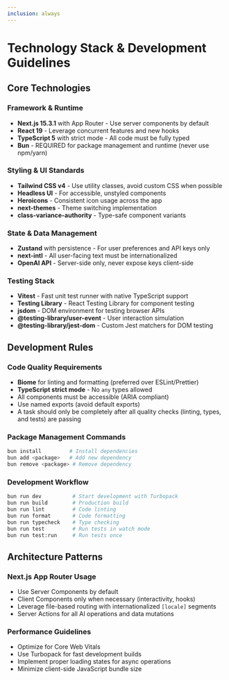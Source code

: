 ```yaml
---
inclusion: always
---
```


# Technology Stack & Development Guidelines

## Core Technologies

### Framework & Runtime
- **Next.js 15.3.1** with App Router - Use server components by default
- **React 19** - Leverage concurrent features and new hooks
- **TypeScript 5** with strict mode - All code must be fully typed
- **Bun** - REQUIRED for package management and runtime (never use npm/yarn)

### Styling & UI Standards
- **Tailwind CSS v4** - Use utility classes, avoid custom CSS when possible
- **Headless UI** - For accessible, unstyled components
- **Heroicons** - Consistent icon usage across the app
- **next-themes** - Theme switching implementation
- **class-variance-authority** - Type-safe component variants

### State & Data Management
- **Zustand** with persistence - For user preferences and API keys only
- **next-intl** - All user-facing text must be internationalized
- **OpenAI API** - Server-side only, never expose keys client-side

### Testing Stack
- **Vitest** - Fast unit test runner with native TypeScript support
- **Testing Library** - React Testing Library for component testing
- **jsdom** - DOM environment for testing browser APIs
- **@testing-library/user-event** - User interaction simulation
- **@testing-library/jest-dom** - Custom Jest matchers for DOM testing

## Development Rules

### Code Quality Requirements
- **Biome** for linting and formatting (preferred over ESLint/Prettier)
- **TypeScript strict mode** - No `any` types allowed
- All components must be accessible (ARIA compliant)
- Use named exports (avoid default exports)
- A task should only be completely after all quality checks (linting, types, and tests) are passing

### Package Management Commands
```bash
bun install         # Install dependencies
bun add <package>   # Add new dependency  
bun remove <package> # Remove dependency
```

### Development Workflow
```bash
bun run dev          # Start development with Turbopack
bun run build        # Production build
bun run lint         # Code linting
bun run format       # Code formatting
bun run typecheck    # Type checking
bun run test         # Run tests in watch mode
bun run test:run     # Run tests once
```

## Architecture Patterns

### Next.js App Router Usage
- Use Server Components by default
- Client Components only when necessary (interactivity, hooks)
- Leverage file-based routing with internationalized `[locale]` segments
- Server Actions for all AI operations and data mutations

### Performance Guidelines
- Optimize for Core Web Vitals
- Use Turbopack for fast development builds
- Implement proper loading states for async operations
- Minimize client-side JavaScript bundle size

